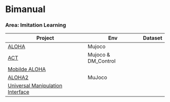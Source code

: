# Bimanual

### Area: Imitation Learning

| Project                                                      | Env                 | Dataset |
| ------------------------------------------------------------ | ------------------- | ------- |
| [ALOHA](https://tonyzhaozh.github.io/aloha/)                 | Mujoco              |         |
| [ACT](https://github.com/tonyzhaozh/act/tree/main)           | Mujoco & DM_Control |         |
| [Mobilde ALOHA](https://mobile-aloha.github.io)              |                     |         |
| [ALOHA2](https://aloha-2.github.io/)                         | MuJoco              |         |
| [Universal Manipulation Interface](https://umi-gripper.github.io/) |                     |         |

